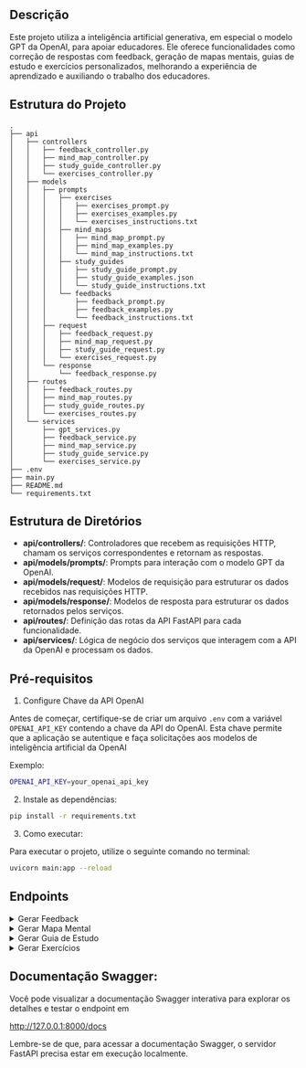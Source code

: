 ## Descrição

Este projeto utiliza a inteligência artificial generativa, em especial o modelo GPT da OpenAI, para apoiar educadores. Ele oferece funcionalidades como correção de respostas com feedback, geração de mapas mentais, guias de estudo e exercícios personalizados, melhorando a experiência de aprendizado e auxiliando o trabalho dos educadores.

## Estrutura do Projeto

```
.
├── api
│   ├── controllers
│   │   ├── feedback_controller.py
│   │   ├── mind_map_controller.py
│   │   ├── study_guide_controller.py
│   │   └── exercises_controller.py
│   ├── models
│   │   ├── prompts
│   │   │   ├── exercises
│   │   │   │   ├── exercises_prompt.py
│   │   │   │   ├── exercises_examples.py
│   │   │   │   └── exercises_instructions.txt
│   │   │   ├── mind_maps
│   │   │   │   ├── mind_map_prompt.py
│   │   │   │   ├── mind_map_examples.py
│   │   │   │   └── mind_map_instructions.txt
│   │   │   ├── study_guides
│   │   │   │   ├── study_guide_prompt.py
│   │   │   │   ├── study_guide_examples.json
│   │   │   │   └── study_guide_instructions.txt
│   │   │   └── feedbacks
│   │   │       ├── feedback_prompt.py
│   │   │       ├── feedback_examples.py
│   │   │       └── feedback_instructions.txt
│   │   ├── request
│   │   │   ├── feedback_request.py
│   │   │   ├── mind_map_request.py
│   │   │   ├── study_guide_request.py
│   │   │   └── exercises_request.py
│   │   └── response
│   │       └── feedback_response.py
│   ├── routes
│   │   ├── feedback_routes.py
│   │   ├── mind_map_routes.py
│   │   ├── study_guide_routes.py
│   │   └── exercises_routes.py
│   └── services
│       ├── gpt_services.py
│       ├── feedback_service.py
│       ├── mind_map_service.py
│       ├── study_guide_service.py
│       └── exercises_service.py
├── .env
├── main.py
├── README.md
└── requirements.txt

```

## Estrutura de Diretórios

- **api/controllers/**: Controladores que recebem as requisições HTTP, chamam os serviços correspondentes e retornam as respostas.
- **api/models/prompts/**: Prompts para interação com o modelo GPT da OpenAI.
- **api/models/request/**: Modelos de requisição para estruturar os dados recebidos nas requisições HTTP.
- **api/models/response/**: Modelos de resposta para estruturar os dados retornados pelos serviços.
- **api/routes/**: Definição das rotas da API FastAPI para cada funcionalidade.
- **api/services/**: Lógica de negócio dos serviços que interagem com a API da OpenAI e processam os dados.


## Pré-requisitos

1. Configure Chave da API OpenAI

Antes de começar, certifique-se de criar um arquivo `.env` com a variável `OPENAI_API_KEY` contendo a chave da API do OpenAI. Esta chave permite que a aplicação se autentique e faça solicitações aos modelos de inteligência artificial da OpenAI

Exemplo:

```bash
OPENAI_API_KEY=your_openai_api_key
```
2. Instale as dependências:

```bash
pip install -r requirements.txt
```

3. Como executar:

Para executar o projeto, utilize o seguinte comando no terminal:

```bash
uvicorn main:app --reload
```

## Endpoints


<details>
  <summary>Gerar Feedback</summary>&nbsp;

   Este endpoint permite gerar feedback personalizado com base na resposta do aluno. A resposta é processada utilizando o modelo GPT da OpenAI para fornecer feedback construtivo.
   
   - Rota:

```bash
/feedback/generate/
```
   - Método:
```bash
POST
```

- Request:

```json
{
  "question": {
    "title": "string",
    "question_id": "string",
    "response": {
      "answer": "string",
      "response_id": "string"
    }
  },
  "feedbackList": [
    "string"
  ]
}

```


- Response:

```json
{
    "title": "{título da pergunta}",
    "question_id": "{id da pergunta}",
    "response": {
        "answer": "{resposta do aluno à pergunta}",
        "response_id": "{id da resposta}",
        "feedback": "{feedback gerado por você sobre a resposta do aluno}",
        "type": "{tipo da resposta, sendo: acerto, acerto parcial ou erro}",
        "wrong_snippets": ["{trechos da resposta marcadas como errada}"]
    }
}

```

 </details>

 <details>
  <summary>Gerar Mapa Mental</summary>&nbsp;
   
Este endpoint gera um mapa mental com base no conteúdo fornecido na requisição.
   
   - Rota:

```bash
/mind-map/generate/
```
   - Método:
```bash
POST
```

- Request:

```json
{
  "subject": "string",
  "language": "string"
}

```


- Response:

```json

  {
    "nodes": [
      { "id": "string", "description": "string" }
    ],
    "edges": [
      { "from_node": "string", "to_node": "string"}
    ]
  }
      

```

 </details>

  <details>
  <summary>Gerar Guia de Estudo</summary>&nbsp;
   
Este endpoint gera um guia de estudo estruturado com base nos tópicos fornecidos na requisição, quantidade de dias, dias da semana e horas por dia.
   
   - Rota:

```bash
/study-guide/generate/
```
   - Método:
```bash
POST
```

- Request:

```json

{
  "daysDuration": 0,
  "daysOfWeek": [
    "string"
  ],
  "hoursPerDay": "string",
  "topics": [
    "string"
  ],
  "language": "string"
}

```


- Response:

```json

{
    "guide": [
        {
            "day": "{study day number}",
            "dayOfWeek": "{day of the week, like Monday}",
            "contents": [
                {
                    "studySubject": {
                        "subject": "{subject of study}",
                        "topic": "{topics of the subject}",
                        "description": "{description of what should be studied, including main points}",
                        "supportingMaterials": ["list of recommended materials, such as books, films, etc."],
                        "hoursOfStudy": "{study hours for this topic}"
                    }
                }
            ]
        }
    ]
}
      

```

 </details>

 
  <details>
  <summary>Gerar Exercícios</summary>&nbsp;
   
Este endpoint gera exercícios com base na lista de assuntos recebida. Pode se definir a quantidade de questões, a dificuldade, se é múltipla escolha ou não e a quantidade de alternativas. 
   
   - Rota:

```bash
/study-guide/generate/
```
   - Método:
```bash
POST
```

- Request:

```json

{
  "topics": [
    {
      "name": "string",
      "number_of_questions": 0,
      "difficulty": "string",
      "multiple_choice_qty": 0,
      "multiple_choice_options": 0,
      "open_ended_qty": 0
    }
  ],
  "questions_example": [
    "string"
  ]
}

```


- Response:

```json

{
  "exercises": [
    {
      "topic": "Topic Name Here",
      "questions": [
        {
          "type": "multiple_choice",
          "question": "Insert multiple-choice question here.",
          "options": ["Option 1", "Option 2", "Option 3", "Option 4"],
          "answer": "Insert correct answer here"
        },
        {
          "type": "open_ended",
          "question": "Insert open-ended question here.",
          "answer": "Insert correct answer here"
        }
      ]
    },
    {
      "topic": "Another Topic Name Here",
      "questions": [
        {
          "type": "multiple_choice",
          "question": "Insert multiple-choice question here.",
          "options": ["Option 1", "Option 2", "Option 3", "Option 4"],
          "answer": "Insert correct answer here"
        },
        {
          "type": "open_ended",
          "question": "Insert open-ended question here.",
          "hints": ["Insert hint(s) to solve the question, if necessary."],
          "answer": "Insert correct answer here"
        }
      ]
    }
  ]
}

      

```

 </details>

## Documentação Swagger:
Você pode visualizar a documentação Swagger interativa para explorar os detalhes e testar o endpoint em 


http://127.0.0.1:8000/docs

Lembre-se de que, para acessar a documentação Swagger, o servidor FastAPI precisa estar em execução localmente.



